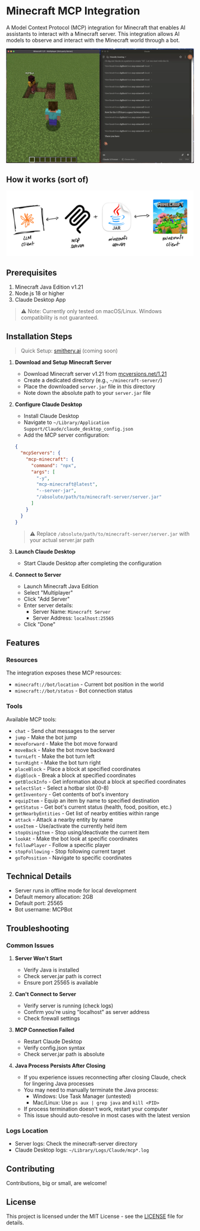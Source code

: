 # Minecraft MCP Integration

A Model Context Protocol (MCP) integration for Minecraft that enables AI assistants to interact with a Minecraft server. This integration allows AI models to observe and interact with the Minecraft world through a bot.

![Screenshot](/public/screenshot.png?quality=medium)

## How it works (sort of)

![MCP Minecraft](/public/overview.jpeg?quality=low)

## Prerequisites

1. Minecraft Java Edition v1.21
2. Node.js 18 or higher
3. Claude Desktop App

> ⚠️ Note: Currently only tested on macOS/Linux. Windows compatibility is not guaranteed.

## Installation Steps

> Quick Setup: [smithery.ai](https://smithery.ai) (coming soon)

1. **Download and Setup Minecraft Server**
   - Download Minecraft server v1.21 from [mcversions.net/1.21](https://mcversions.net/download/1.21)
   - Create a dedicated directory (e.g., `~/minecraft-server/`)
   - Place the downloaded `server.jar` file in this directory
   - Note down the absolute path to your `server.jar` file

2. **Configure Claude Desktop**
   - Install Claude Desktop
   - Navigate to `~/Library/Application Support/Claude/claude_desktop_config.json`
   - Add the MCP server configuration:   
   ```json
   {
     "mcpServers": {
       "mcp-minecraft": {
         "command": "npx",
         "args": [
           "-y",
           "mcp-minecraft@latest",
           "--server-jar",
           "/absolute/path/to/minecraft-server/server.jar"
         ]
       }
     }
   }   
   ```
   > ⚠️ Replace `/absolute/path/to/minecraft-server/server.jar` with your actual server.jar path

3. **Launch Claude Desktop**
   - Start Claude Desktop after completing the configuration

4. **Connect to Server**
   - Launch Minecraft Java Edition
   - Select "Multiplayer"
   - Click "Add Server"
   - Enter server details:
     - Server Name: `Minecraft Server`
     - Server Address: `localhost:25565`
   - Click "Done"

## Features

### Resources
The integration exposes these MCP resources:

- `minecraft://bot/location` - Current bot position in the world
- `minecraft://bot/status` - Bot connection status

### Tools
Available MCP tools:

- `chat` - Send chat messages to the server
- `jump` - Make the bot jump
- `moveForward` - Make the bot move forward
- `moveBack` - Make the bot move backward
- `turnLeft` - Make the bot turn left
- `turnRight` - Make the bot turn right
- `placeBlock` - Place a block at specified coordinates
- `digBlock` - Break a block at specified coordinates
- `getBlockInfo` - Get information about a block at specified coordinates
- `selectSlot` - Select a hotbar slot (0-8)
- `getInventory` - Get contents of bot's inventory
- `equipItem` - Equip an item by name to specified destination
- `getStatus` - Get bot's current status (health, food, position, etc.)
- `getNearbyEntities` - Get list of nearby entities within range
- `attack` - Attack a nearby entity by name
- `useItem` - Use/activate the currently held item
- `stopUsingItem` - Stop using/deactivate the current item
- `lookAt` - Make the bot look at specific coordinates
- `followPlayer` - Follow a specific player
- `stopFollowing` - Stop following current target
- `goToPosition` - Navigate to specific coordinates

## Technical Details

- Server runs in offline mode for local development
- Default memory allocation: 2GB
- Default port: 25565
- Bot username: MCPBot

## Troubleshooting

### Common Issues

1. **Server Won't Start**
   - Verify Java is installed
   - Check server.jar path is correct
   - Ensure port 25565 is available

2. **Can't Connect to Server**
   - Verify server is running (check logs)
   - Confirm you're using "localhost" as server address
   - Check firewall settings

3. **MCP Connection Failed**
   - Restart Claude Desktop
   - Verify config.json syntax
   - Check server.jar path is absolute

4. **Java Process Persists After Closing**
   - If you experience issues reconnecting after closing Claude, check for lingering Java processes
   - You may need to manually terminate the Java process:
     - Windows: Use Task Manager (untested)
     - Mac/Linux: Use `ps aux | grep java` and `kill <PID>`
   - If process termination doesn't work, restart your computer
   - This issue should auto-resolve in most cases with the latest version

### Logs Location
- Server logs: Check the minecraft-server directory
- Claude Desktop logs: `~/Library/Logs/Claude/mcp*.log`

## Contributing

Contributions, big or small, are welcome!

## License

This project is licensed under the MIT License - see the [LICENSE](LICENSE) file for details.
